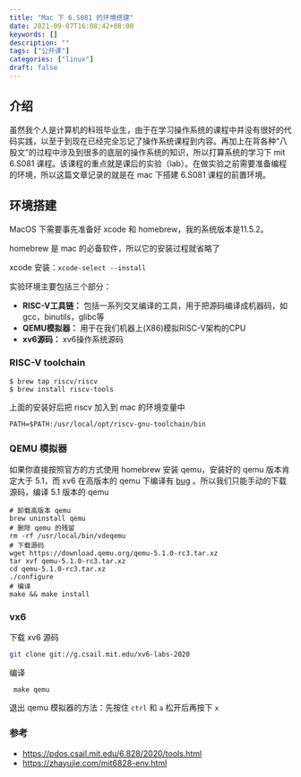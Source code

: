 ```yaml
---
title: "Mac 下 6.S081 的环境搭建"
date: 2021-09-07T16:08:42+08:00
keywords: []
description: ""
tags: ["公开课"]
categories: ["linux"]
draft: false
---
```




## 介绍

虽然我个人是计算机的科班毕业生，由于在学习操作系统的课程中并没有很好的代码实践，以至于到现在已经完全忘记了操作系统课程到内容。再加上在背各种“八股文”的过程中涉及到很多的底层的操作系统的知识，所以打算系统的学习下 mit 6.S081 课程。该课程的重点就是课后的实验（lab）。在做实验之前需要准备编程的环境，所以这篇文章记录的就是在 mac 下搭建 6.S081 课程的前置环境。



## 环境搭建

MacOS 下需要事先准备好 xcode 和 homebrew，我的系统版本是11.5.2。

homebrew 是 mac 的必备软件，所以它的安装过程就省略了

xcode 安装：`xcode-select --install`

实验环境主要包括三个部分：

- **RISC-V工具链：** 包括一系列交叉编译的工具，用于把源码编译成机器码，如gcc，binutils，glibc等
- **QEMU模拟器：** 用于在我们机器上(X86)模拟RISC-V架构的CPU
- **xv6源码：** xv6操作系统源码



### RISC-V toolchain

```shell
$ brew tap riscv/riscv
$ brew install riscv-tools
```

上面的安装好后把 riscv 加入到 mac 的环境变量中

```
PATH=$PATH:/usr/local/opt/riscv-gnu-toolchain/bin
```



### QEMU 模拟器

如果你直接按照官方的方式使用 homebrew 安装 qemu，安装好的 qemu 版本肯定大于 5.1，而 xv6 在高版本的 qemu 下编译有 [bug](https://github.com/mit-pdos/xv6-riscv/issues/76) 。所以我们只能手动的下载源码，编译 5.1 版本的 qemu



```shell
# 卸载高版本 qemu
brew uninstall qemu
# 删除 qemu 的残留
rm -rf /usr/local/bin/vdeqemu
# 下载源码
wget https://download.qemu.org/qemu-5.1.0-rc3.tar.xz
tar xvf qemu-5.1.0-rc3.tar.xz
cd qemu-5.1.0-rc3.tar.xz
./configure 
# 编译
make && make install  
```



### vx6

下载 xv6 源码

```bash
git clone git://g.csail.mit.edu/xv6-labs-2020
```

编译

```shell
 make qemu
```

退出 qemu 模拟器的方法：先按住 `ctrl` 和 `a` 松开后再按下 `x`





### 参考

* https://pdos.csail.mit.edu/6.828/2020/tools.html
* https://zhayujie.com/mit6828-env.html

